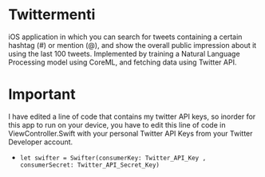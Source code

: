 # Twittermenti
iOS application in which you can search for tweets containing a certain hashtag (#) or mention (@), and show the overall public impression about it using the last 100 tweets. Implemented by training a Natural Language Processing model using CoreML, and fetching data using Twitter API.

# Important
I have edited a line of code that contains my twitter API keys, so inorder for this app to run on your device, you have to edit this line of code in ViewController.Swift with your personal Twitter API Keys from your Twitter Developer account.
-     let swifter = Swifter(consumerKey: Twitter_API_Key , consumerSecret: Twitter_API_Secret_Key)

